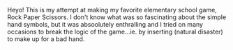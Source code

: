 Heyo! This is my attempt at making my favorite elementary school game, Rock Paper Scissors. I don't know what was so fascinating about the simple hand symbols, but it was absoolutely enthralling and I tried on many occasions to break the logic of the game...ie. by inserting (natural disaster) to make up for a bad hand. 